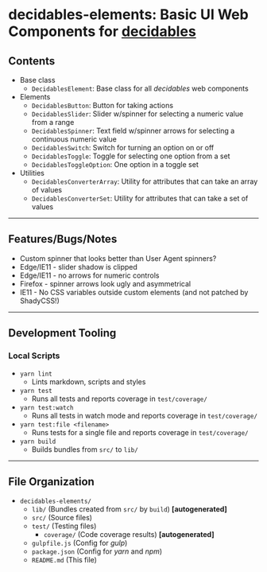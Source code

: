 <!--lint ignore first-heading-level-->

# decidables-elements: Basic UI Web Components for [**decidables**](https://github.com/decidables/decidables)

## Contents

- Base class
  - `DecidablesElement`: Base class for all *decidables* web components
- Elements
  - `DecidablesButton`: Button for taking actions
  - `DecidablesSlider`: Slider w/spinner for selecting a numeric value from a range
  - `DecidablesSpinner`: Text field w/spinner arrows for selecting a continuous numeric value
  - `DecidablesSwitch`: Switch for turning an option on or off
  - `DecidablesToggle`: Toggle for selecting one option from a set
  - `DecidablesToggleOption`: One option in a toggle set
- Utilities
  - `DecidablesConverterArray`: Utility for attributes that can take an array of values
  - `DecidablesConverterSet`: Utility for attributes that can take a set of values

---

## Features/Bugs/Notes

- Custom spinner that looks better than User Agent spinners?
- Edge/IE11 - slider shadow is clipped
- Edge/IE11 - no arrows for numeric controls
- Firefox - spinner arrows look ugly and asymmetrical
- IE11 - No CSS variables outside custom elements (and not patched by ShadyCSS!)

---

## Development Tooling

### Local Scripts

- `yarn lint`
  - Lints markdown, scripts and styles
- `yarn test`
  - Runs all tests and reports coverage in `test/coverage/`
- `yarn test:watch`
  - Runs all tests in watch mode and reports coverage in `test/coverage/`
- `yarn test:file <filename>`
  - Runs tests for a single file and reports coverage in `test/coverage/`
- `yarn build`
  - Builds bundles from `src/` to `lib/`

---

## File Organization

- `decidables-elements/`
  - `lib/` (Bundles created from `src/` by `build`) **\[autogenerated\]**
  - `src/` (Source files)
  - `test/` (Testing files)
    - `coverage/` (Code coverage results) **\[autogenerated\]**
  - `gulpfile.js` (Config for *gulp*)
  - `package.json` (Config for *yarn* and *npm*)
  - `README.md` (This file)
